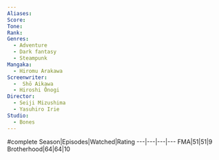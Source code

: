 ```yaml
---
Aliases:
Score:
Tone:
Rank:
Genres:
  - Adventure
  - Dark fantasy
  - Steampunk
Mangaka:
  - Hiromu Arakawa
Screenwriter:
  -  Shō Aikawa
  - Hiroshi Ōnogi
Director:
  - Seiji Mizushima
  - Yasuhiro Irie
Studio:
  - Bones
---
```

#complete
Season|Episodes|Watched|Rating
---|---|---|---
FMA|51|51|9
Brotherhood|64|64|10